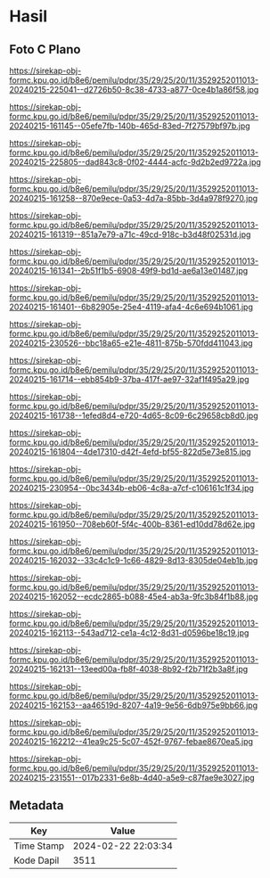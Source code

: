 # Hasil

## Foto C Plano

https://sirekap-obj-formc.kpu.go.id/b8e6/pemilu/pdpr/35/29/25/20/11/3529252011013-20240215-225041--d2726b50-8c38-4733-a877-0ce4b1a86f58.jpg

https://sirekap-obj-formc.kpu.go.id/b8e6/pemilu/pdpr/35/29/25/20/11/3529252011013-20240215-161145--05efe7fb-140b-465d-83ed-7f27579bf97b.jpg

https://sirekap-obj-formc.kpu.go.id/b8e6/pemilu/pdpr/35/29/25/20/11/3529252011013-20240215-225805--dad843c8-0f02-4444-acfc-9d2b2ed9722a.jpg

https://sirekap-obj-formc.kpu.go.id/b8e6/pemilu/pdpr/35/29/25/20/11/3529252011013-20240215-161258--870e9ece-0a53-4d7a-85bb-3d4a978f9270.jpg

https://sirekap-obj-formc.kpu.go.id/b8e6/pemilu/pdpr/35/29/25/20/11/3529252011013-20240215-161319--851a7e79-a71c-49cd-918c-b3d48f02531d.jpg

https://sirekap-obj-formc.kpu.go.id/b8e6/pemilu/pdpr/35/29/25/20/11/3529252011013-20240215-161341--2b51f1b5-6908-49f9-bd1d-ae6a13e01487.jpg

https://sirekap-obj-formc.kpu.go.id/b8e6/pemilu/pdpr/35/29/25/20/11/3529252011013-20240215-161401--6b82905e-25e4-4119-afa4-4c6e694b1061.jpg

https://sirekap-obj-formc.kpu.go.id/b8e6/pemilu/pdpr/35/29/25/20/11/3529252011013-20240215-230526--bbc18a65-e21e-4811-875b-570fdd411043.jpg

https://sirekap-obj-formc.kpu.go.id/b8e6/pemilu/pdpr/35/29/25/20/11/3529252011013-20240215-161714--ebb854b9-37ba-417f-ae97-32af1f495a29.jpg

https://sirekap-obj-formc.kpu.go.id/b8e6/pemilu/pdpr/35/29/25/20/11/3529252011013-20240215-161738--1efed8d4-e720-4d65-8c09-6c29658cb8d0.jpg

https://sirekap-obj-formc.kpu.go.id/b8e6/pemilu/pdpr/35/29/25/20/11/3529252011013-20240215-161804--4de17310-d42f-4efd-bf55-822d5e73e815.jpg

https://sirekap-obj-formc.kpu.go.id/b8e6/pemilu/pdpr/35/29/25/20/11/3529252011013-20240215-230954--0bc3434b-eb06-4c8a-a7cf-c106161c1f34.jpg

https://sirekap-obj-formc.kpu.go.id/b8e6/pemilu/pdpr/35/29/25/20/11/3529252011013-20240215-161950--708eb60f-5f4c-400b-8361-ed10dd78d62e.jpg

https://sirekap-obj-formc.kpu.go.id/b8e6/pemilu/pdpr/35/29/25/20/11/3529252011013-20240215-162032--33c4c1c9-1c66-4829-8d13-8305de04eb1b.jpg

https://sirekap-obj-formc.kpu.go.id/b8e6/pemilu/pdpr/35/29/25/20/11/3529252011013-20240215-162052--ecdc2865-b088-45e4-ab3a-9fc3b84f1b88.jpg

https://sirekap-obj-formc.kpu.go.id/b8e6/pemilu/pdpr/35/29/25/20/11/3529252011013-20240215-162113--543ad712-ce1a-4c12-8d31-d0596be18c19.jpg

https://sirekap-obj-formc.kpu.go.id/b8e6/pemilu/pdpr/35/29/25/20/11/3529252011013-20240215-162131--13eed00a-fb8f-4038-8b92-f2b71f2b3a8f.jpg

https://sirekap-obj-formc.kpu.go.id/b8e6/pemilu/pdpr/35/29/25/20/11/3529252011013-20240215-162153--aa46519d-8207-4a19-9e56-6db975e9bb66.jpg

https://sirekap-obj-formc.kpu.go.id/b8e6/pemilu/pdpr/35/29/25/20/11/3529252011013-20240215-162212--41ea9c25-5c07-452f-9767-febae8670ea5.jpg

https://sirekap-obj-formc.kpu.go.id/b8e6/pemilu/pdpr/35/29/25/20/11/3529252011013-20240215-231551--017b2331-6e8b-4d40-a5e9-c87fae9e3027.jpg


## Metadata

| Key        | Value               |
| ---------- | ------------------- |
| Time Stamp | 2024-02-22 22:03:34 |
| Kode Dapil | 3511                |



